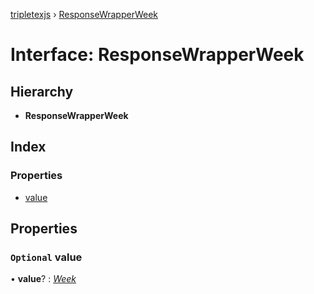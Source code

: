 [tripletexjs](../README.md) › [ResponseWrapperWeek](responsewrapperweek.md)

# Interface: ResponseWrapperWeek

## Hierarchy

* **ResponseWrapperWeek**

## Index

### Properties

* [value](responsewrapperweek.md#optional-value)

## Properties

### `Optional` value

• **value**? : *[Week](week.md)*
